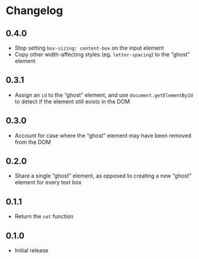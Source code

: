 # Changelog

## 0.4.0
- Stop setting `box-sizing: content-box` on the input element
- Copy other width-affecting styles (eg. `letter-spacing`) to the &ldquo;ghost&rdquo; element

## 0.3.1
- Assign an `id` to the &ldquo;ghost&rdquo; element, and use `document.getElementById` to detect if the element still exists in the DOM

## 0.3.0
- Account for case where the &ldquo;ghost&rdquo; element may have been removed from the DOM

## 0.2.0
- Share a single &ldquo;ghost&rdquo; element, as opposed to creating a new &ldquo;ghost&rdquo; element for every text box

## 0.1.1
- Return the `set` function

## 0.1.0
- Initial release
